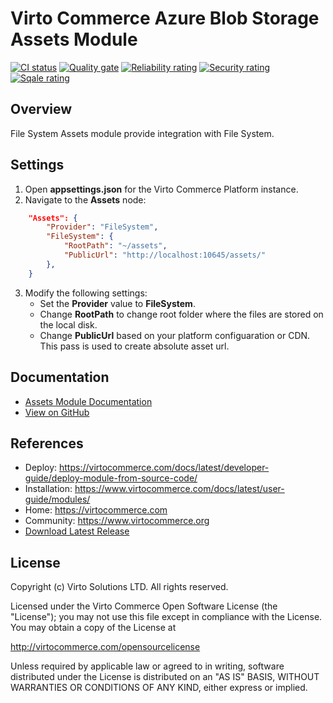 # Virto Commerce Azure Blob Storage Assets Module
[![CI status](https://github.com/VirtoCommerce/vc-module-filesystem-assets/workflows/Module%20CI/badge.svg?branch=dev)](https://github.com/VirtoCommerce/vc-module-filesystem-assets/actions?query=workflow%3A"Module+CI") [![Quality gate](https://sonarcloud.io/api/project_badges/measure?project=VirtoCommerce_vc-module-filesystem-assets&metric=alert_status&branch=dev)](https://sonarcloud.io/dashboard?id=VirtoCommerce_vc-module-filesystem-assets) [![Reliability rating](https://sonarcloud.io/api/project_badges/measure?project=VirtoCommerce_vc-module-filesystem-assets&metric=reliability_rating&branch=dev)](https://sonarcloud.io/dashboard?id=VirtoCommerce_vc-module-filesystem-assets) [![Security rating](https://sonarcloud.io/api/project_badges/measure?project=VirtoCommerce_vc-module-filesystem-assets&metric=security_rating&branch=dev)](https://sonarcloud.io/dashboard?id=VirtoCommerce_vc-module-filesystem-assets) [![Sqale rating](https://sonarcloud.io/api/project_badges/measure?project=VirtoCommerce_vc-module-filesystem-assets&metric=sqale_rating&branch=dev)](https://sonarcloud.io/dashboard?id=VirtoCommerce_vc-module-filesystem-assets)

## Overview
File System Assets module provide integration with File System.

## Settings
1. Open **appsettings.json** for the Virto Commerce Platform instance.
2. Navigate to the **Assets** node:
```json
    "Assets": {
        "Provider": "FileSystem",
        "FileSystem": {
            "RootPath": "~/assets",
            "PublicUrl": "http://localhost:10645/assets/"
        },
    }
```
3. Modify the following settings:
    - Set the **Provider** value to **FileSystem**.
    - Change **RootPath** to change root folder where the files are stored on the local disk.
    - Change **PublicUrl** based on your platform configuaration or CDN. This pass is used to create absolute asset url. 

## Documentation
* [Assets Module Documentation](https://virtocommerce.com/docs/latest/modules/assets/)
* [View on GitHub](docs/index.md)


## References

* Deploy: https://virtocommerce.com/docs/latest/developer-guide/deploy-module-from-source-code/
* Installation: https://www.virtocommerce.com/docs/latest/user-guide/modules/
* Home: https://virtocommerce.com
* Community: https://www.virtocommerce.org
* [Download Latest Release](https://github.com/VirtoCommerce/vc-module-filesystem-assets/releases/latest)

## License

Copyright (c) Virto Solutions LTD.  All rights reserved.

Licensed under the Virto Commerce Open Software License (the "License"); you
may not use this file except in compliance with the License. You may
obtain a copy of the License at

http://virtocommerce.com/opensourcelicense

Unless required by applicable law or agreed to in writing, software
distributed under the License is distributed on an "AS IS" BASIS,
WITHOUT WARRANTIES OR CONDITIONS OF ANY KIND, either express or
implied.

